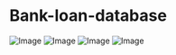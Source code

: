 # Bank-loan-database
![Image](https://github.com/user-attachments/assets/fb25ee0a-497a-4052-8471-551634336129)
![Image](https://github.com/user-attachments/assets/54734728-e5c3-4c38-b068-fe7fe9284041)
![Image](https://github.com/user-attachments/assets/f3f6aff8-c348-4c30-9602-55290a0be035)
![Image](https://github.com/user-attachments/assets/2ec78872-38a5-4971-9809-6d07cdd776be)
